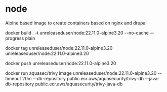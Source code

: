 # node

Alpine based image to create containers based on nginx and drupal

docker build . -t unreleaseduser/node:22.11.0-alpine3.20 --no-cache --progress plain

docker tag unreleaseduser/node:22.11.0-alpine3.20 unreleaseduser/node:22.11.0-alpine3.20

docker push unreleaseduser/node:22.11.0-alpine3.20

docker run aquasec/trivy image unreleaseduser/node:22.11.0-alpine3.20 --timeout 20m --db-repository public.ecr.aws/aquasecurity/trivy-db --java-db-repository public.ecr.aws/aquasecurity/trivy-java-db
